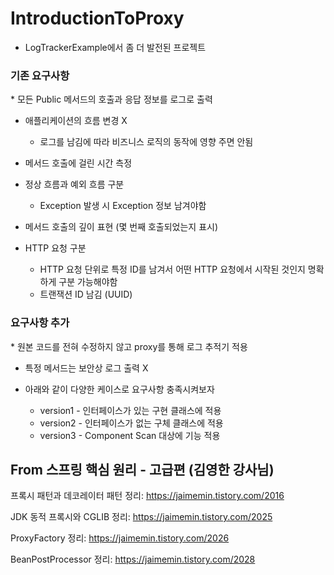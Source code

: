 # IntroductionToProxy
- LogTrackerExample에서 좀 더 발전된 프로젝트

<h3>기존 요구사항</h3>
* 모든 Public 메서드의 호출과 응답 정보를 로그로 출력

* 애플리케이션의 흐름 변경 X
  * 로그를 남김에 따라 비즈니스 로직의 동작에 영향 주면 안됨
  
* 메서드 호출에 걸린 시간 측정

* 정상 흐름과 예외 흐름 구분
  * Exception 발생 시 Exception 정보 남겨야함
  
* 메서드 호출의 깊이 표현 (몇 번째 호출되었는지 표시)

* HTTP 요청 구분
  * HTTP 요청 단위로 특정 ID를 남겨서 어떤 HTTP 요청에서 시작된 것인지 명확하게 구분 가능해야함
  * 트랜잭션 ID 남김 (UUID)
  
<h3>요구사항 추가</h3>
* 원본 코드를 전혀 수정하지 않고 proxy를 통해 로그 추적기 적용

* 특정 메서드는 보안상 로그 출력 X

* 아래와 같이 다양한 케이스로 요구사항 충족시켜보자
  * version1 - 인터페이스가 있는 구현 클래스에 적용
  * version2 - 인터페이스가 없는 구체 클래스에 적용
  * version3 - Component Scan 대상에 기능 적용
  
From 스프링 핵심 원리 - 고급편 (김영한 강사님)
---
프록시 패턴과 데코레이터 패턴 정리: https://jaimemin.tistory.com/2016

JDK 동적 프록시와 CGLIB 정리: https://jaimemin.tistory.com/2025

ProxyFactory 정리: https://jaimemin.tistory.com/2026

BeanPostProcessor 정리: https://jaimemin.tistory.com/2028

